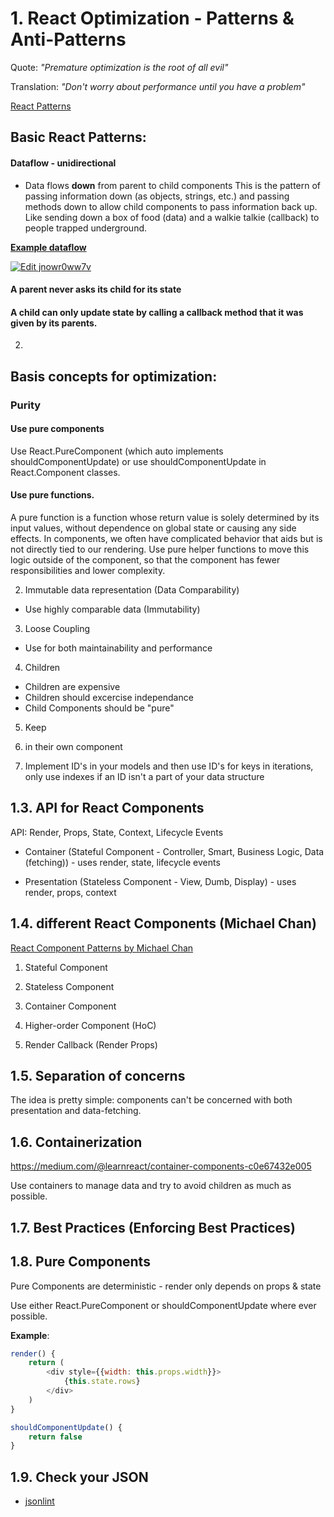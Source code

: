 # 1. React Optimization - Patterns & Anti-Patterns

Quote: *"Premature optimization is the root of all evil"* 

Translation: *"Don't worry about performance until you have a problem"*


[React Patterns](http://reactpatterns.com/)

## Basic React Patterns:

#### Dataflow - unidirectional

- Data flows **down** from parent to child components
This is the pattern of passing information down (as objects, strings, etc.) and passing methods down to allow child components to pass information back up. Like sending down a box of food (data) and a walkie talkie (callback) to people trapped underground.

**[Example dataflow](/src/components/DataFlow.js)**

[![Edit jnowr0ww7v](https://codesandbox.io/static/img/play-codesandbox.svg)](https://codesandbox.io/s/jnowr0ww7v)

#### A parent **never** asks its child for its state

#### A child can **only** update state by calling a callback method that it was given by its parents.

2. 

## Basis concepts for optimization:

### Purity

#### Use pure components

Use React.PureComponent (which auto implements shouldComponentUpdate) or use shouldComponentUpdate in React.Component classes. 

#### Use pure functions. 
A pure function is a function whose return value is solely determined by its input values, without dependence on global state or causing any side effects. In components, we often have complicated behavior that aids but is not directly tied to our rendering. Use pure helper functions to move this logic outside of the component, so that the component has fewer responsibilities and lower complexity.

2. Immutable data representation (Data Comparability)
- Use highly comparable data (Immutability)

3. Loose Coupling
- Use for both maintainability and performance

4. Children
- Children are expensive
- Children should excercise independance
- Child Components should be "pure"

5. Keep <li> in their own component

6. Implement ID's in your models and then use ID's for keys in iterations, only use indexes if an ID isn't a part of your data structure


## 1.3. API for React Components
API: Render, Props, State, Context, Lifecycle Events

- Container (Stateful Component - Controller, Smart, Business Logic, Data (fetching)) - uses render, state, lifecycle events

- Presentation (Stateless Component - View, Dumb, Display) - uses render, props, context


## 1.4. different React Components (Michael Chan)
[React Component Patterns by Michael Chan](https://www.youtube.com/watch?v=YaZg8wg39QQ)

1. Stateful Component

2. Stateless Component

3. Container Component

4. Higher-order Component (HoC)

5. Render Callback (Render Props)



## 1.5. Separation of concerns
The idea is pretty simple: components can't be concerned with both presentation and data-fetching. 
[](https://gist.github.com/chantastic/fc9e3853464dffdb1e3c)

## 1.6. Containerization 
https://medium.com/@learnreact/container-components-c0e67432e005

Use containers to manage data and try to avoid children as much as possible. 

## 1.7. Best Practices (Enforcing Best Practices)

## 1.8. Pure Components
Pure Components are deterministic - render only depends on props & state

Use either React.PureComponent or shouldComponentUpdate where ever possible. 

**Example**:
```js
render() {
	return (
		<div style={{width: this.props.width}}>
			{this.state.rows}
		</div>
	)
}
```

```js
shouldComponentUpdate() {
	return false
}

```

## 1.9. Check your JSON
- [jsonlint](https://jsonlint.com/)


